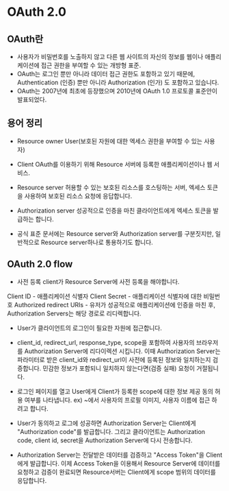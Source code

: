 # OAuth 2.0

## OAuth란

- 사용자가 비밀번호를 노출하지 않고 다른 웹 사이트의 자신의 정보를 웹이나 애플리케이션에 접근 권한을 부여할 수 있는 개방형 표준.
- OAuth는 로그인 뿐만 아니라 데이터 접근 권한도 포함하고 있기 때문에, Authentication (인증) 뿐만 아니라 Authorization (인가) 도 포함하고 있습니다.
- OAuth는 2007년에 최초에 등장했으며 2010년에 OAuth 1.0 프로토콜 표준안이 발표되었다.

## 용어 정리

- Resource owner
  User(보호된 자원에 대한 엑세스 권한을 부여할 수 있는 사용자)

- Client
  OAuth를 이용하기 위해 Resource 서버에 등록한 애플리케이션이나 웹 서비스.

- Resource server
  허용할 수 있는 보호된 리소스를 호스팅하는 서버, 엑세스 토큰을 사용하여 보호된 리소스 요청에 응답합니다.

- Authorization server
  성공적으로 인증을 마친 클라이언트에게 엑세스 토큰을 발급하는 합니다.

* 공식 표준 문서에는 Resource server와 Authorization server를 구분짓지만, 일반적으로 Resource server하나로 통용하기도 합니다.

## OAuth 2.0 flow

- 사전 등록
  client가 Resource Server에 사전 등록을 해야합니다.

Client ID - 애플리케이션 식별자
Client Secret - 애플리케이션 식별자에 대한 비밀번호
Authorized redirect URIs - 유저가 성공적으로 애플리케이션에 인증을 마친 후, Authorization Servers는 해당 경로로 리디렉합니다.

- User가 클라이언트의 로그인이 필요한 자원에 접근합니다.

- client_id, redirect_url, response_type, scope을 포함하여 사용자의 브라우저를 Authorization Server에 리다이렉션 시킵니다.
  이때 Authorization Server는 파라미터로 받은 client_id와 redirect_url이 사전에 등록된 정보와 일치하는지 검증합니다.
  민감한 정보가 포함되니 일치하지 않는다면(검증 실패) 요청이 거절됩니다.

- 로그인 페이지를 열고 User에게 Client가 등록한 scope에 대한 정보 제공 동의 허용 여부를 나타냅니다.
  ex) ~에서 사용자의 프로필 이미지, 사용자 이름에 접근 하려고 합니다.

- User가 동의하고 로그에 성공하면 Authorization Server는 Client에게 "Authorization code"를 발급합니다.
  그리고 클라이언트는 Authorization code, client id, secret을 Authorization Server에 다시 전송합니다.

- Authorization Server는 전달받은 데이터를 검증하고 "Access Token"을 Client에게 발급합니다.
  이제 Access Token을 이용해서 Resource Server에 데이터를 요청하고 검증이 완료되면 Resource서버는 Client에게 scope 범위의 데이터를 응답합니다.
